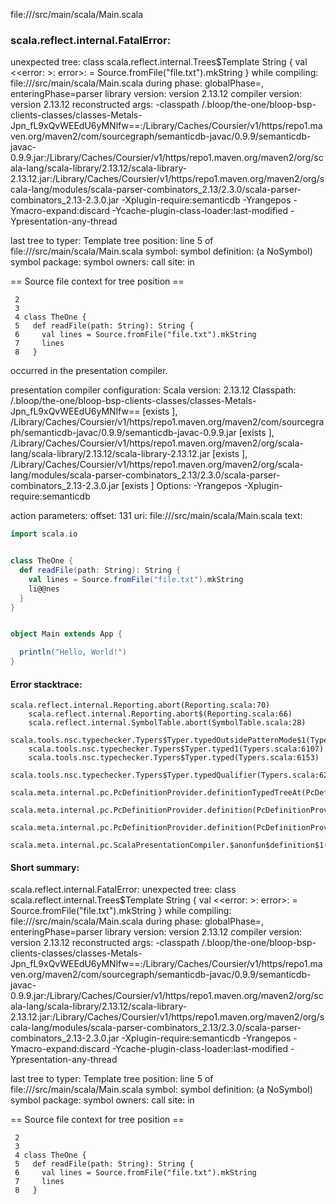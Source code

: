 file://<WORKSPACE>/src/main/scala/Main.scala
### scala.reflect.internal.FatalError: 
  unexpected tree: class scala.reflect.internal.Trees$Template
String {
  <synthetic> val <<error: <none>>: error>: <error> = Source.fromFile("file.txt").mkString
}
     while compiling: file://<WORKSPACE>/src/main/scala/Main.scala
        during phase: globalPhase=<no phase>, enteringPhase=parser
     library version: version 2.13.12
    compiler version: version 2.13.12
  reconstructed args: -classpath <WORKSPACE>/.bloop/the-one/bloop-bsp-clients-classes/classes-Metals-Jpn_fL9xQvWEEdU6yMNlfw==:<HOME>/Library/Caches/Coursier/v1/https/repo1.maven.org/maven2/com/sourcegraph/semanticdb-javac/0.9.9/semanticdb-javac-0.9.9.jar:<HOME>/Library/Caches/Coursier/v1/https/repo1.maven.org/maven2/org/scala-lang/scala-library/2.13.12/scala-library-2.13.12.jar:<HOME>/Library/Caches/Coursier/v1/https/repo1.maven.org/maven2/org/scala-lang/modules/scala-parser-combinators_2.13/2.3.0/scala-parser-combinators_2.13-2.3.0.jar -Xplugin-require:semanticdb -Yrangepos -Ymacro-expand:discard -Ycache-plugin-class-loader:last-modified -Ypresentation-any-thread

  last tree to typer: Template
       tree position: line 5 of file://<WORKSPACE>/src/main/scala/Main.scala
              symbol: <none>
   symbol definition: <none> (a NoSymbol)
      symbol package: <none>
       symbol owners: 
           call site: <none> in <none>

== Source file context for tree position ==

     2 
     3 
     4 class TheOne {
     5   def readFile(path: String): String {
     6     val lines = Source.fromFile("file.txt").mkString
     7     lines
     8   }

occurred in the presentation compiler.

presentation compiler configuration:
Scala version: 2.13.12
Classpath:
<WORKSPACE>/.bloop/the-one/bloop-bsp-clients-classes/classes-Metals-Jpn_fL9xQvWEEdU6yMNlfw== [exists ], <HOME>/Library/Caches/Coursier/v1/https/repo1.maven.org/maven2/com/sourcegraph/semanticdb-javac/0.9.9/semanticdb-javac-0.9.9.jar [exists ], <HOME>/Library/Caches/Coursier/v1/https/repo1.maven.org/maven2/org/scala-lang/scala-library/2.13.12/scala-library-2.13.12.jar [exists ], <HOME>/Library/Caches/Coursier/v1/https/repo1.maven.org/maven2/org/scala-lang/modules/scala-parser-combinators_2.13/2.3.0/scala-parser-combinators_2.13-2.3.0.jar [exists ]
Options:
-Yrangepos -Xplugin-require:semanticdb


action parameters:
offset: 131
uri: file://<WORKSPACE>/src/main/scala/Main.scala
text:
```scala
import scala.io


class TheOne {
  def readFile(path: String): String {
    val lines = Source.fromFile("file.txt").mkString
    li@@nes
  }
}


object Main extends App {

  println("Hello, World!")
}
```



#### Error stacktrace:

```
scala.reflect.internal.Reporting.abort(Reporting.scala:70)
	scala.reflect.internal.Reporting.abort$(Reporting.scala:66)
	scala.reflect.internal.SymbolTable.abort(SymbolTable.scala:28)
	scala.tools.nsc.typechecker.Typers$Typer.typedOutsidePatternMode$1(Typers.scala:6090)
	scala.tools.nsc.typechecker.Typers$Typer.typed1(Typers.scala:6107)
	scala.tools.nsc.typechecker.Typers$Typer.typed(Typers.scala:6153)
	scala.tools.nsc.typechecker.Typers$Typer.typedQualifier(Typers.scala:6251)
	scala.meta.internal.pc.PcDefinitionProvider.definitionTypedTreeAt(PcDefinitionProvider.scala:160)
	scala.meta.internal.pc.PcDefinitionProvider.definition(PcDefinitionProvider.scala:68)
	scala.meta.internal.pc.PcDefinitionProvider.definition(PcDefinitionProvider.scala:16)
	scala.meta.internal.pc.ScalaPresentationCompiler.$anonfun$definition$1(ScalaPresentationCompiler.scala:350)
```
#### Short summary: 

scala.reflect.internal.FatalError: 
  unexpected tree: class scala.reflect.internal.Trees$Template
String {
  <synthetic> val <<error: <none>>: error>: <error> = Source.fromFile("file.txt").mkString
}
     while compiling: file://<WORKSPACE>/src/main/scala/Main.scala
        during phase: globalPhase=<no phase>, enteringPhase=parser
     library version: version 2.13.12
    compiler version: version 2.13.12
  reconstructed args: -classpath <WORKSPACE>/.bloop/the-one/bloop-bsp-clients-classes/classes-Metals-Jpn_fL9xQvWEEdU6yMNlfw==:<HOME>/Library/Caches/Coursier/v1/https/repo1.maven.org/maven2/com/sourcegraph/semanticdb-javac/0.9.9/semanticdb-javac-0.9.9.jar:<HOME>/Library/Caches/Coursier/v1/https/repo1.maven.org/maven2/org/scala-lang/scala-library/2.13.12/scala-library-2.13.12.jar:<HOME>/Library/Caches/Coursier/v1/https/repo1.maven.org/maven2/org/scala-lang/modules/scala-parser-combinators_2.13/2.3.0/scala-parser-combinators_2.13-2.3.0.jar -Xplugin-require:semanticdb -Yrangepos -Ymacro-expand:discard -Ycache-plugin-class-loader:last-modified -Ypresentation-any-thread

  last tree to typer: Template
       tree position: line 5 of file://<WORKSPACE>/src/main/scala/Main.scala
              symbol: <none>
   symbol definition: <none> (a NoSymbol)
      symbol package: <none>
       symbol owners: 
           call site: <none> in <none>

== Source file context for tree position ==

     2 
     3 
     4 class TheOne {
     5   def readFile(path: String): String {
     6     val lines = Source.fromFile("file.txt").mkString
     7     lines
     8   }